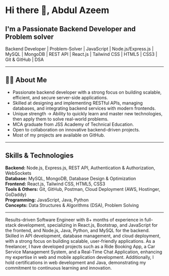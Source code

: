 # Hi there 👋, Abdul Azeem

## I'm a Passionate Backend **Developer** and Problem solver

Backend Developer | Problem-Solver | JavaScript | Node.js/Express.js | MySQL | MongoDB | REST API | React.js | Tailwind CSS | HTML5 | CSS3 | Git & GitHub | DSA

---

## 🧑‍💻 About Me

-  Passionate backend developer with a strong focus on building scalable, efficient, and secure server-side applications. 
-  Skilled at designing and implementing RESTful APIs, managing databases, and integrating backend services with modern frontends.  
-  Unique strength → Ability to quickly learn and master new technologies, then apply them to solve real-world problems.  
-  MCA graduate from JSS Academy of Technical Education.  
-  Open to collaboration on innovative backend-driven projects.
-  Most of my projects are available on GitHub.

---
## Skills & Technologies

**Backend:**     Node.js, Express.js, REST API, Authentication & Authorization, WebSockets  
**Database:**    MySQL, MongoDB, Database Design & Optimization  
**Frontend:** React.js, Tailwind CSS, HTML5, CSS3  
**Tools & Others:** Git, GitHub, Postman, Cloud Deployment (AWS, Hostinger, GoDaddy)  
**Programming:** JavaScript, Java, Python  
**Concepts:** Data Structures & Algorithms (DSA), Problem Solving  

---
Results-driven Software Engineer with 8+ months of experience in full-stack development, specializing in React.js, Bootstrap, and JavaScript for the frontend, and Node.js, Java, Python, and MySQL for the backend. Skilled in API development, database management, and cloud deployment, with a strong focus on building scalable, user-friendly applications.
As a freelancer, I have developed projects such as a Ride Booking App, a Car Service Management System, and a Real-Time Chat Application, enhancing my expertise in web and mobile application development. Additionally, I hold certifications in web development and Java, demonstrating my commitment to continuous learning and innovation.
